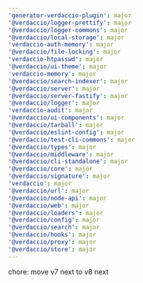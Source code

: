 ```yaml
---
'generator-verdaccio-plugin': major
'@verdaccio/logger-prettify': major
'@verdaccio/logger-commons': major
'@verdaccio/local-storage': major
'verdaccio-auth-memory': major
'@verdaccio/file-locking': major
'verdaccio-htpasswd': major
'@verdaccio/ui-theme': major
'verdaccio-memory': major
'@verdaccio/search-indexer': major
'@verdaccio/server': major
'@verdaccio/server-fastify': major
'@verdaccio/logger': major
'verdaccio-audit': major
'@verdaccio/ui-components': major
'@verdaccio/tarball': major
'@verdaccio/eslint-config': major
'@verdaccio/test-cli-commons': major
'@verdaccio/types': major
'@verdaccio/middleware': major
'@verdaccio/cli-standalone': major
'@verdaccio/core': major
'@verdaccio/signature': major
'verdaccio': major
'@verdaccio/url': major
'@verdaccio/node-api': major
'@verdaccio/web': major
'@verdaccio/loaders': major
'@verdaccio/config': major
'@verdaccio/search': major
'@verdaccio/hooks': major
'@verdaccio/proxy': major
'@verdaccio/store': major
---
```


chore: move v7 next to v8 next
